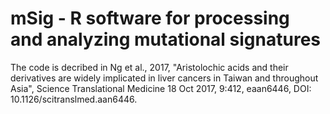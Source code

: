 # mSig - R software for processing and analyzing mutational signatures

The code is decribed in Ng et al., 2017, "Aristolochic acids and their derivatives are widely 
implicated in liver cancers in Taiwan and throughout Asia", Science Translational Medicine  18 Oct 2017, 9:412, eaan6446,
DOI: 10.1126/scitranslmed.aan6446. 
